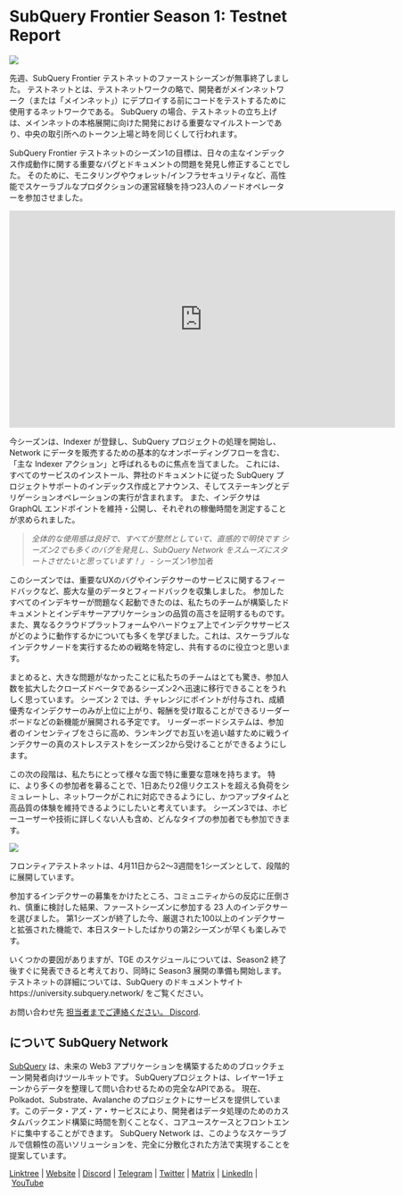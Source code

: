 # SubQuery Frontier Season 1: Testnet Report

![](https://miro.medium.com/max/700/0*b3TqTiJWGrNSs28F)

先週、SubQuery Frontier テストネットのファーストシーズンが無事終了しました。 テストネットとは、テストネットワークの略で、開発者がメインネットワーク（または「メインネット」）にデプロイする前にコードをテストするために使用するネットワークである。 SubQuery の場合、テストネットの立ち上げは、メインネットの本格展開に向けた開発における重要なマイルストーンであり、中央の取引所へのトークン上場と時を同じくして行われます。

SubQuery Frontier テストネットのシーズン1の目標は、日々の主なインデックス作成動作に関する重要なバグとドキュメントの問題を発見し修正することでした。 そのために、モニタリングやウォレット/インフラセキュリティなど、高性能でスケーラブルなプロダクションの運営経験を持つ23人のノードオペレーターを参加させました。

<iframe width="692" height="389" src="https://www.youtube.com/embed/hZ1Mn-jOuHQ" title="YouTube video player" frameborder="0" allow="accelerometer; autoplay; clipboard-write; encrypted-media; gyroscope; picture-in-picture" allowfullscreen></iframe>

今シーズンは、Indexer が登録し、SubQuery プロジェクトの処理を開始し、Network にデータを販売するための基本的なオンボーディングフローを含む、「主な Indexer アクション」と呼ばれるものに焦点を当てました。 これには、すべてのサービスのインストール、弊社のドキュメントに従った SubQuery プロジェクトサポートのインデックス作成とアナウンス、そしてステーキングとデリゲーションオペレーションの実行が含まれます。 また、インデクサは GraphQL エンドポイントを維持・公開し、それぞれの稼働時間を測定することが求められました。

> _全体的な使用感は良好で、すべてが整然としていて、直感的で明快です シーズン2でも多くのバグを発見し、SubQuery Network をスムーズにスタートさせたいと思っています！」_ - シーズン1参加者

このシーズンでは、重要なUXのバグやインデクサーのサービスに関するフィードバックなど、膨大な量のデータとフィードバックを収集しました。 参加したすべてのインデキサーが問題なく起動できたのは、私たちのチームが構築したドキュメントとインデキサーアプリケーションの品質の高さを証明するものです。 また、異なるクラウドプラットフォームやハードウェア上でインデクササービスがどのように動作するかについても多くを学びました。これは、スケーラブルなインデクサノードを実行するための戦略を特定し、共有するのに役立つと思います。

まとめると、大きな問題がなかったことに私たちのチームはとても驚き、参加人数を拡大したクローズドベータであるシーズン2へ迅速に移行できることをうれしく思っています。 シーズン 2 では、チャレンジにポイントが付与され、成績優秀なインデクサーのみが上位に上がり、報酬を受け取ることができるリーダーボードなどの新機能が展開される予定です。 リーダーボードシステムは、参加者のインセンティブをさらに高め、ランキングでお互いを追い越すために戦うインデクサーの真のストレステストをシーズン2から受けることができるようにします。

この次の段階は、私たちにとって様々な面で特に重要な意味を持ちます。 特に、より多くの参加者を募ることで、1日あたり2億リクエストを超える負荷をシミュレートし、ネットワークがこれに対応できるようにし、かつアップタイムと高品質の体験を維持できるようにしたいと考えています。 シーズン3では、ホビーユーザーや技術に詳しくない人も含め、どんなタイプの参加者でも参加できます。

![](https://miro.medium.com/max/700/0*viJ1DgWiGoPdI2fS)

フロンティアテストネットは、4月11日から2～3週間を1シーズンとして、段階的に展開しています。

 参加するインデクサーの募集をかけたところ、コミュニティからの反応に圧倒され、慎重に検討した結果、ファーストシーズンに参加する 23 人のインデクサーを選びました。 第1シーズンが終了した今、厳選された100以上のインデクサーと拡張された機能で、本日スタートしたばかりの第2シーズンが早くも楽しみです。</p> 

いくつかの要因がありますが、TGE のスケジュールについては、Season2 終了後すぐに発表できると考えており、同時に Season3 展開の準備も開始します。 テストネットの詳細については、SubQuery のドキュメントサイトhttps://university.subquery.network/ をご覧ください。

お問い合わせ先 [担当者までご連絡ください。 Discord](https://discord.com/invite/78zg8aBSMG).



## について SubQuery Network

[SubQuery](https://subquery.network/) は、未来の Web3 アプリケーションを構築するためのブロックチェーン開発者向けツールキットです。 SubQueryプロジェクトは、レイヤー1チェーンからデータを整理して問い合わせるための完全なAPIである。 現在、Polkadot、Substrate、Avalanche のプロジェクトにサービスを提供しています。このデータ・アズ・ア・サービスにより、開発者はデータ処理のためのカスタムバックエンド構築に時間を割くことなく、コアユースケースとフロントエンドに集中することができます。 SubQuery Network は、このようなスケーラブルで信頼性の高いソリューションを、完全に分散化された方法で実現することを提案しています。

[Linktree](https://linktr.ee/subquerynetwork) | [Website](https://subquery.network/) | [Discord](https://discord.com/invite/78zg8aBSMG) | [Telegram](https://t.me/subquerynetwork) | [Twitter](https://twitter.com/subquerynetwork) | [Matrix](https://matrix.to/#/#subquery:matrix.org) | [LinkedIn](https://www.linkedin.com/company/subquery) | [YouTube](https://www.youtube.com/channel/UCi1a6NUUjegcLHDFLr7CqLw)
